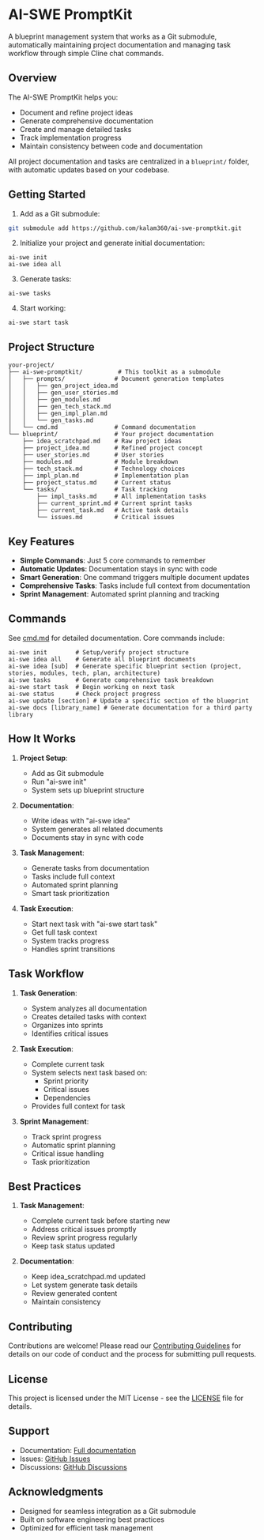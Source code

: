 # AI-SWE PromptKit

A blueprint management system that works as a Git submodule, automatically maintaining project documentation and managing task workflow through simple Cline chat commands.

## Overview

The AI-SWE PromptKit helps you:
- Document and refine project ideas
- Generate comprehensive documentation
- Create and manage detailed tasks
- Track implementation progress
- Maintain consistency between code and documentation

All project documentation and tasks are centralized in a `blueprint/` folder, with automatic updates based on your codebase.

## Getting Started

1. Add as a Git submodule:
```bash
git submodule add https://github.com/kalam360/ai-swe-promptkit.git
```

2. Initialize your project and generate initial documentation:
```
ai-swe init
ai-swe idea all
```

3. Generate tasks:
```
ai-swe tasks
```

4. Start working:
```
ai-swe start task
```

## Project Structure

```
your-project/
├── ai-swe-promptkit/          # This toolkit as a submodule
│   ├── prompts/              # Document generation templates
│   │   ├── gen_project_idea.md
│   │   ├── gen_user_stories.md
│   │   ├── gen_modules.md
│   │   ├── gen_tech_stack.md
│   │   ├── gen_impl_plan.md
│   │   └── gen_tasks.md
│   └── cmd.md                # Command documentation
└── blueprint/                # Your project documentation
    ├── idea_scratchpad.md    # Raw project ideas
    ├── project_idea.md       # Refined project concept
    ├── user_stories.md       # User stories
    ├── modules.md            # Module breakdown
    ├── tech_stack.md         # Technology choices
    ├── impl_plan.md          # Implementation plan
    ├── project_status.md     # Current status
    └── tasks/                # Task tracking
        ├── impl_tasks.md     # All implementation tasks
        ├── current_sprint.md # Current sprint tasks
        ├── current_task.md   # Active task details
        └── issues.md         # Critical issues
```

## Key Features

- **Simple Commands**: Just 5 core commands to remember
- **Automatic Updates**: Documentation stays in sync with code
- **Smart Generation**: One command triggers multiple document updates
- **Comprehensive Tasks**: Tasks include full context from documentation
- **Sprint Management**: Automated sprint planning and tracking

## Commands

See [cmd.md](cmd.md) for detailed documentation. Core commands include:

```
ai-swe init        # Setup/verify project structure
ai-swe idea all    # Generate all blueprint documents
ai-swe idea [sub]  # Generate specific blueprint section (project, stories, modules, tech, plan, architecture)
ai-swe tasks       # Generate comprehensive task breakdown
ai-swe start task  # Begin working on next task
ai-swe status      # Check project progress
ai-swe update [section] # Update a specific section of the blueprint
ai-swe docs [library_name] # Generate documentation for a third party library
```

## How It Works

1. **Project Setup**:
   - Add as Git submodule
   - Run "ai-swe init"
   - System sets up blueprint structure

2. **Documentation**:
   - Write ideas with "ai-swe idea"
   - System generates all related documents
   - Documents stay in sync with code

3. **Task Management**:
   - Generate tasks from documentation
   - Tasks include full context
   - Automated sprint planning
   - Smart task prioritization

4. **Task Execution**:
   - Start next task with "ai-swe start task"
   - Get full task context
   - System tracks progress
   - Handles sprint transitions

## Task Workflow

1. **Task Generation**:
   - System analyzes all documentation
   - Creates detailed tasks with context
   - Organizes into sprints
   - Identifies critical issues

2. **Task Execution**:
   - Complete current task
   - System selects next task based on:
     * Sprint priority
     * Critical issues
     * Dependencies
   - Provides full context for task

3. **Sprint Management**:
   - Track sprint progress
   - Automatic sprint planning
   - Critical issue handling
   - Task prioritization

## Best Practices

1. **Task Management**:
   - Complete current task before starting new
   - Address critical issues promptly
   - Review sprint progress regularly
   - Keep task status updated

2. **Documentation**:
   - Keep idea_scratchpad.md updated
   - Let system generate task details
   - Review generated content
   - Maintain consistency

## Contributing

Contributions are welcome! Please read our [Contributing Guidelines](CONTRIBUTING.md) for details on our code of conduct and the process for submitting pull requests.

## License

This project is licensed under the MIT License - see the [LICENSE](LICENSE) file for details.

## Support

- Documentation: [Full documentation](docs/README.md)
- Issues: [GitHub Issues](https://github.com/yourusername/ai-swe-promptkit/issues)
- Discussions: [GitHub Discussions](https://github.com/yourusername/ai-swe-promptkit/discussions)

## Acknowledgments

- Designed for seamless integration as a Git submodule
- Built on software engineering best practices
- Optimized for efficient task management